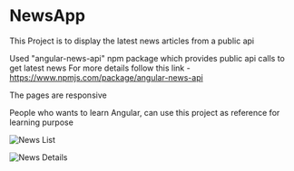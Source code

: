 # NewsApp

This Project is to display the latest news articles from a public api

Used "angular-news-api" npm package which provides public api calls to get latest news
For more details follow this link - https://www.npmjs.com/package/angular-news-api

The pages are responsive

People who wants to learn Angular, can use this project as reference for learning purpose

![News List](https://github.com/rakula91/news-app/blob/master/src/assests/images/news-list.png)

![News Details](https://github.com/rakula91/news-app/blob/master/src/assests/images/news-details.png)